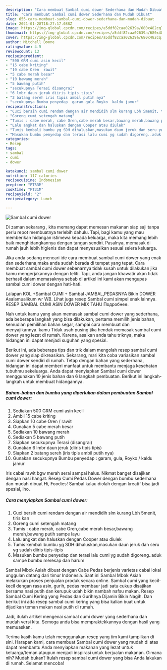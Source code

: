 ```yaml
---
description: "Cara membuat Sambal cumi dower Sederhana dan Mudah Dibuat"
title: "Cara membuat Sambal cumi dower Sederhana dan Mudah Dibuat"
slug: 655-cara-membuat-sambal-cumi-dower-sederhana-dan-mudah-dibuat
date: 2021-01-28T18:27:17.088Z
image: https://img-global.cpcdn.com/recipes/a5ddf82caa02639a/680x482cq70/sambal-cumi-dower-foto-resep-utama.jpg
thumbnail: https://img-global.cpcdn.com/recipes/a5ddf82caa02639a/680x482cq70/sambal-cumi-dower-foto-resep-utama.jpg
cover: https://img-global.cpcdn.com/recipes/a5ddf82caa02639a/680x482cq70/sambal-cumi-dower-foto-resep-utama.jpg
author: Mitchell Boone
ratingvalue: 4.5
reviewcount: 13
recipeingredient:
- "500 GRM cumi asin kecil"
- "15 cabe kriting"
- "10 cabe Oren  rawit"
- "5 cabe merah besar"
- "10 bawang merah"
- "5 bawang putih"
- "secukupnya Terasi disangrai"
- "6 lmbr daun jeruk diiris tipis tipis"
- "2 batang sereh iris tipis ambil putih nya"
- "secukupnya Bumbu penyedap  garam gula Royko  kaldu jamur"
recipeinstructions:
- "Cuci bersih cumi rendam dengan air mendidih slm kurang Lbh 5menit, tiris kan"
- "Goreng cumi setengah matang"
- "Tumis : cabe merah, cabe Oren,cabe merah besar,bawang merah,bawang putih sampe layu"
- "Lalu angkat dan haluskan dengan Cooper atau diulek"
- "Tumis kembali bumbu yg SDH dihaluskan,masukan daun jeruk dan seru yg sudah diiris tipis-tipis"
- "Masukan bumbu penyedap dan terasi lalu cumi yg sudah digoreng..aduk sampe bumbu meresap dan harum"
categories:
- Resep
tags:
- sambal
- cumi
- dower

katakunci: sambal cumi dower 
nutrition: 117 calories
recipecuisine: Indonesian
preptime: "PT33M"
cooktime: "PT31M"
recipeyield: "2"
recipecategory: Lunch

---
```



![Sambal cumi dower](https://img-global.cpcdn.com/recipes/a5ddf82caa02639a/680x482cq70/sambal-cumi-dower-foto-resep-utama.jpg)

Di zaman  sekarang , kita memang dapat memesan makanan siap saji tanpa perlu repot membuatnya terlebih dahulu. Tapi, bagi kamu yang mau memberikan hidangan istimewa kepada keluarga, maka kita memang lebih baik menghidangkannya dengan tangan sendiri. Pasalnya, memasak di rumah jauh lebih higienis dan dapat menyesuaikan sesuai selera keluarga.

Jika anda sedang mencari ide cara membuat sambal cumi dower yang enak dan sederhana,maka anda sudah berada di tempat yang tepat. Cara membuat sambal cumi dower  sebenarnya tidak susah untuk dilakukan jika kamu mengerjakannya dengan teliti. Tapi, anda jangan khawatir akan tidak berhasil dalam memasaknya 
sebab di artikel ini kami akan mengupas sambal cumi dower dengan hati-hati.  

Lalapan KOL +Sambal CUMI + Sambal JAMBAL,PEDASNYA Bikin DOWER Asalamualikum wr WB. Lihat juga resep Sambal cumi simpel enak lainnya. RESEP SAMBAL CUMI ASIN DOWER MIX TAHU Подробнее.

Nah untuk kamu yang akan memasak sambal cumi dower yang sederhana, ada beberapa langkah yang bisa dilakukan, pertama memilih jenis bahan, kemudian pemilihan bahan segar, sampai cara membuat dan menyajikannya. kamu Tidak usah pusing jika hendak memasak sambal cumi dower yang lezat di rumah. Karena, asalkan anda  tahu triknya, maka hidangan ini dapat menjadi suguhan yang spesial.

Berikut ini, ada beberapa tips dan trik dalam mengolah resep sambal cumi dower yang siap dikreasikan. Sekarang, mari kita coba variasikan sambal cumi dower sendiri di rumah. Tetap dengan bahan yang sederhana, hidangan ini dapat memberi manfaat untuk membantu menjaga kesehatan tubuhmu sekeluarga. Anda dapat menyiapkan Sambal cumi dower menggunakan 10 jenis bahan dan 6 langkah pembuatan. Berikut ini langkah-langkah untuk membuat hidangannya.

<!--inarticleads1-->

##### Bahan-bahan dan bumbu yang diperlukan dalam pembuatan Sambal cumi dower:

1. Sediakan 500 GRM cumi asin kecil
1. Ambil 15 cabe kriting
1. Siapkan 10 cabe Oren / rawit
1. Gunakan 5 cabe merah besar
1. Sediakan 10 bawang merah
1. Sediakan 5 bawang putih
1. Siapkan secukupnya Terasi (disangrai)
1. Gunakan 6 lmbr daun jeruk (diiris tipis tipis)
1. Siapkan 2 batang sereh (iris tipis ambil putih nya)
1. Gunakan secukupnya Bumbu penyedap : garam, gula, Royko / kaldu jamur


Iris cabai rawit bgw merah serai sampai halus. Nikmat banget disajikan dengan nasi hangat. Resep Cumi Pedas Dower dengan bumbu sederhana dan mudah dibuat Hi, Foodies! Sambal kalau diolah dengan kreatif bisa jadi spesial, lho. 

<!--inarticleads2-->

##### Cara menyiapkan Sambal cumi dower:

1. Cuci bersih cumi rendam dengan air mendidih slm kurang Lbh 5menit, tiris kan
1. Goreng cumi setengah matang
1. Tumis : cabe merah, cabe Oren,cabe merah besar,bawang merah,bawang putih sampe layu
1. Lalu angkat dan haluskan dengan Cooper atau diulek
1. Tumis kembali bumbu yg SDH dihaluskan,masukan daun jeruk dan seru yg sudah diiris tipis-tipis
1. Masukan bumbu penyedap dan terasi lalu cumi yg sudah digoreng..aduk sampe bumbu meresap dan harum


Sambal Mbok Asiah dibuat dengan Cabe Pedas berjenis varietas cabai lokal unggulan datang dari timur Indonesia. Saat ini Sambal Mbok Asiah melakukan proses penjualan produk secara online. Sambal cumi yang kecil-kecil dengan rasa asin, gurih, pedas membaur jadi satu cukup disajikan bersama nasi putih dan kerupuk udah bikin nambah nafsu makan. Resep Sambal Cumi Kering yang Pedas dan Gurihnya Dijamin Bikin Nagih. Dan berikut ini ada resep sambal cumi kering yang bisa kalian buat untuk dijadikan teman makan nasi putih di rumah. 

Jadi, itulah artikel mengenai  sambal cumi dower  yang sederhana dan mudah versi kita. Semoga anda bisa mempraktekkannya dengan hasil yang memuaskan. 

Terima kasih kamu telah menggunakan resep yang tim kami tampilkan di sini. Harapan kami, cara membuat  Sambal cumi dower yang mudah di atas dapat membantu Anda menyiapkan makanan yang lezat untuk keluarga/teman ataupun menjadi inspirasi untuk berjualan makanan. Gimana nih? Mudah bukan? Itulah resep sambal cumi dower yang bisa Anda lakukan di rumah. Selamat mencoba!

